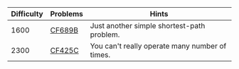 | Difficulty | Problems | Hints |
| -------- | -------- | -------- |
| 1600 | [CF689B](https://codeforces.com/problemset/problem/689/B) | Just another simple shortest-path problem. |
| 2300 | [CF425C](https://codeforces.com/problemset/problem/425/C) | You can't really operate many number of times. |